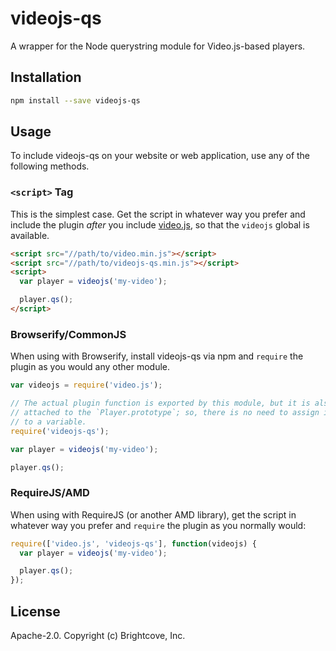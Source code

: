 # videojs-qs

A wrapper for the Node querystring module for Video.js-based players.

## Installation

```sh
npm install --save videojs-qs
```

## Usage

To include videojs-qs on your website or web application, use any of the following methods.

### `<script>` Tag

This is the simplest case. Get the script in whatever way you prefer and include the plugin _after_ you include [video.js][videojs], so that the `videojs` global is available.

```html
<script src="//path/to/video.min.js"></script>
<script src="//path/to/videojs-qs.min.js"></script>
<script>
  var player = videojs('my-video');

  player.qs();
</script>
```

### Browserify/CommonJS

When using with Browserify, install videojs-qs via npm and `require` the plugin as you would any other module.

```js
var videojs = require('video.js');

// The actual plugin function is exported by this module, but it is also
// attached to the `Player.prototype`; so, there is no need to assign it
// to a variable.
require('videojs-qs');

var player = videojs('my-video');

player.qs();
```

### RequireJS/AMD

When using with RequireJS (or another AMD library), get the script in whatever way you prefer and `require` the plugin as you normally would:

```js
require(['video.js', 'videojs-qs'], function(videojs) {
  var player = videojs('my-video');

  player.qs();
});
```

## License

Apache-2.0. Copyright (c) Brightcove, Inc.


[videojs]: http://videojs.com/

